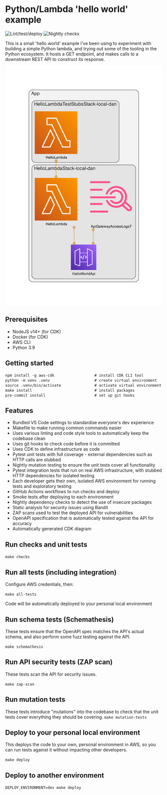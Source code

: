 # Python/Lambda 'hello world' example

![Lint/test/deploy](https://github.com/greenlynx/python-hello-world/actions/workflows/main.yml/badge.svg)
![Nightly checks](https://github.com/greenlynx/python-hello-world/actions/workflows/nightly.yml/badge.svg)

This is a small 'hello world' example I've been using to experiment with building a simple Python lambda, and trying out some of the tooling in the Python ecosystem. It hosts a GET endpoint, and makes calls to a downstream REST API to construct its response.

![Architecture diagram](diagram.png)

## Prerequisites

-   NodeJS v14+ (for CDK)
-   Docker (for CDK)
-   AWS CLI
-   Python 3.9

## Getting started

```
npm install -g aws-cdk                  # install CDK CLI tool
python -m venv .venv                    # create virtual environment
source .venv/bin/activate               # activate virtual environment
make install                            # install packages
pre-commit install                      # set up git hooks
```

## Features

-   Bundled VS Code settings to standardise everyone's dev experience
-   Makefile to make running common commands easier
-   Uses various linting and code style tools to automatically keep the codebase clean
-   Uses git hooks to check code before it is committed
-   Uses CDK to define infrastructure as code
-   Pytest unit tests with full coverage - external dependencies such as HTTP calls are stubbed
-   Nightly mutation testing to ensure the unit tests cover all functionality
-   Pytest integration tests that run on real AWS infrastructure, with stubbed HTTP dependencies for isolated testing
-   Each developer gets their own, isolated AWS environment for running tests and exploratory testing
-   GitHub Actions workflows to run checks and deploy
-   Smoke tests after deploying to each environment
-   Nightly dependency checks to detect the use of insecure packages
-   Static analysis for security issues using Bandit
-   ZAP scans used to test the deployed API for vulnerabilities
-   OpenAPI specification that is automatically tested against the API for accuracy
-   Automatically generated CDK diagram

## Run checks and unit tests

`make checks`

## Run all tests (including integration)

Configure AWS credentials, then:

`make all-tests`

Code will be automatically deployed to your personal local environment

## Run schema tests (Schemathesis)

These tests ensure that the OpenAPI spec matches the API's actual schema, and also perform some fuzz testing against the API.

`make schemathesis`

## Run API security tests (ZAP scan)

These tests scan the API for security issues.

`make zap-scan`

## Run mutation tests

These tests introduce "mutations" into the codebase to check that the unit tests cover everything they should be covering.
`make mutation-tests`

## Deploy to your personal local environment

This deploys the code to your own, personal environment in AWS, so you can run tests against it without impacting other developers.

`make deploy`

## Deploy to another environment

`DEPLOY_ENVIRONMENT=dev make deploy`
